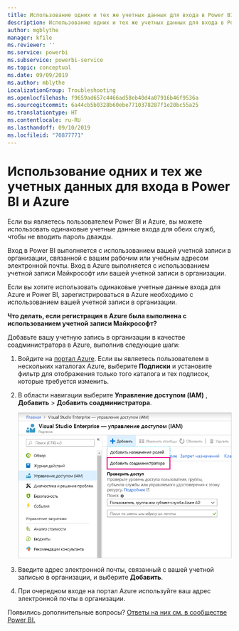 ```yaml
---
title: Использование одних и тех же учетных данных для входа в Power BI и Azure
description: Использование одних и тех же учетных данных для входа в Power BI и Azure
author: mgblythe
manager: kfile
ms.reviewer: ''
ms.service: powerbi
ms.subservice: powerbi-service
ms.topic: conceptual
ms.date: 09/09/2019
ms.author: mblythe
LocalizationGroup: Troubleshooting
ms.openlocfilehash: f9659ad657c4466ad58eb40d4a07916b46f9536a
ms.sourcegitcommit: 6a44cb5b0328b60ebe7710378287f1e20bc55a25
ms.translationtype: HT
ms.contentlocale: ru-RU
ms.lasthandoff: 09/10/2019
ms.locfileid: "70877771"
---
```

# <a name="using-the-same-account-for-power-bi-and-azure"></a>Использование одних и тех же учетных данных для входа в Power BI и Azure

Если вы являетесь пользователем Power BI и Azure, вы можете использовать одинаковые учетные данные входа для обеих служб, чтобы не вводить пароль дважды.

Вход в Power BI выполняется с использованием вашей учетной записи в организации, связанной с вашим рабочим или учебным адресом электронной почты.  Вход в Azure выполняется с использованием учетной записи Майкрософт или вашей учетной записи в организации.

Если вы хотите использовать одинаковые учетные данные входа для Azure и Power BI, зарегистрироваться в Azure необходимо с использованием вашей учетной записи в организации.

**Что делать, если регистрация в Azure была выполнена с использованием учетной записи Майкрософт?**

Добавьте вашу учетную запись в организации в качестве соадминистратора в Azure, выполнив следующие шаги:

1. Войдите на [портал Azure](http://portal.azure.com/). Если вы являетесь пользователем в нескольких каталогах Azure, выберите **Подписки** и установите фильтр для отображения только того каталога и тех подписок, которые требуется изменить.

1. В области навигации выберите **Управление доступом (IAM)** , **Добавить** \> **Добавить соадминистратора**.

    ![Добавление соадминистратора на портале Azure](media/service-admin-how-to-use-the-same-account-as-azure/add-co-administrator.png)

1. Введите адрес электронной почты, связанный с вашей учетной записью в организации, и выберите **Добавить**.

1. При очередном входе на портал Azure используйте ваш адрес электронной почты в организации.

Появились дополнительные вопросы? [Ответы на них см. в сообществе Power BI.](http://community.powerbi.com/)
